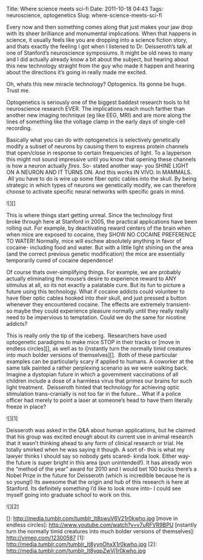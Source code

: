 Title: Where science meets sci-fi
Date: 2011-10-18 04:43
Tags: neuroscience, optogenetics
Slug: where-science-meets-sci-fi

Every now and then something comes along that just makes your jaw drop with its sheer brilliance and monumental implications. When that happens in science, it usually feels like you are dropping into a science fiction story, and thats exactly the feeling I got when I listened to Dr. Deisseroth’s talk at one of Stanford’s neuroscience symposiums. It might be old news to many and I did actually already know a bit about the subject, but hearing about this new technology straight from the guy who made it happen and hearing about the directions it’s going in really made me excited.

Oh, whats this new miracle technology? Optogenics. Its gonna be huge. Trust me.

Optogenetics is seriously one of the biggest baddest research tools to hit neuroscience research EVER. The implications reach much farther than another new imaging technique (eg like EEG, MRI) and are more along the lines of something like the voltage clamp in the early days of single-cell recording. 

Basically what you can do with optogenetics is selectively genetically modify a subset of neurons by causing them to express protein channels that open/close in response to certain frequencies of light. To a layperson this might not sound impressive until you know that opening these channels is how a neuron actually *fires*. So- stated another way- you SHINE LIGHT ON A NEURON AND IT TURNS ON. And this works IN VIVO. In MAMMALS.  All you have to do is wire up some fiber optic cables into the skull. By being strategic in which types of neurons we genetically modify, we can therefore choose to activate specific neural networks with specific goals in mind.

![][]

This is where things start getting unreal. Since the technology first broke through here at Stanford in 2005, the practical applications have been rolling out. For example, by deactivating reward centers of the brain when when mice are exposed to cocaine, they SHOW NO COCAINE PREFERENCE TO WATER! Normally, mice will eschew absolutely anything in favor of cocaine- including food and water. But with a little light shining on the area (and the correct previous genetic modification) the mice are essentially temporarily cured of cocaine dependence!

Of course thats over-simplifying things. For example, we are probably actually eliminating the mouse’s desire to experience reward to ANY stimulus at all, so its not exactly a palatable cure. But its fun to picture a future using this technology. What if cocaine addicts could volunteer to have fiber optic cables hooked into *their* skull, and just pressed a button whenever they encountered cocaine. The effects are extremely transient- so maybe they could experience pleasure normally until they really really need to be impervious to temptation. Could we do the same for nicotine addicts? 

This is really only the tip of the iceberg.  Researchers have used optogenetic paradigms to make mice STOP in their tracks or [move in endless circles][], as well as to i[nstantly turn the normally timid creatures into much bolder versions of themselves][].  Both of these particular examples can be particularly scary if applied to humans. A coworker at the same talk painted a rather perplexing scenario as we were walking back. Imagine a dystopian future in which a government vaccinations of all children include a dose of a harmless virus that primes our brains for such light treatment.  Deisseroth hinted that technology for achieving optic stimulation trans-cranially is not too far in the future… What if a police officer had merely to point a laser at someone’s head to have them literally freeze in place? 

![][1]

Deisseroth was asked in the Q&A about human applications, but he claimed that his group was excited enough about its current use in animal research that it wasn’t thinking ahead to any form of clinical research or trial. He totally smirked when he was saying it though. A sort of- this is what my lawyer thinks I should say so nobody gets scared- kinda look. Either way- the future is super bright in this area (pun unintended!). It has already won the “method of the year” award for 2010 and I would bet 100 bucks there’s a Nobel Prize in the future for Deisseroth (which is incredible because he is so young!) Its awesome that the origin and hub of this research is here at Stanford. Its definitely something I’d like to look more into- I could see myself going into graduate school to work on this.

![][2]

  []: http://media.tumblr.com/tumblr_lt8swuV6V21r0kwho.jpg
  [move in endless circles]: http://www.youtube.com/watch?v=v7uRFVR9BPU
  [nstantly turn the normally timid creatures into much bolder versions
  of themselves]: http://vimeo.com/12300587
  [1]: http://media.tumblr.com/tumblr_lt8yynOhxX1r0kwho.jpg
  [2]: http://media.tumblr.com/tumblr_lt8yqpZwVj1r0kwho.jpg
